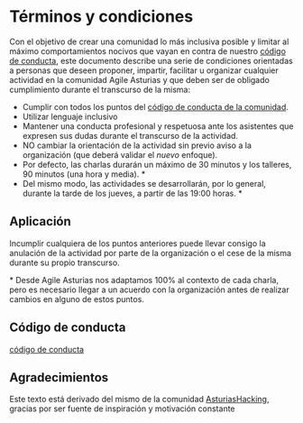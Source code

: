 # Términos y condiciones

Con el objetivo de crear una comunidad lo más inclusiva posible y limitar al máximo comportamientos nocivos que vayan en contra de nuestro [código de conducta](https://github.com/agile-asturias/core/blob/master/README.md), este documento describe una serie de condiciones orientadas a personas que deseen proponer, impartir, facilitar u organizar cualquier actividad en la comunidad Agile Asturias y que deben ser de obligado cumplimiento durante el transcurso de la misma:

- Cumplir con todos los puntos del [código de conducta de la comunidad](https://github.com/agile-asturias/core/blob/master/README.md).
- Utilizar lenguaje inclusivo
- Mantener una conducta profesional y respetuosa ante los asistentes que expresen sus dudas durante el transcurso de la actividad.
- NO cambiar la orientación de la actividad sin previo aviso a la organización (que deberá validar el _nuevo_ enfoque).
- Por defecto, las charlas durarán un máximo de 30 minutos y los talleres, 90 minutos (una hora y media). \*
- Del mismo modo, las actividades se desarrollarán, por lo general, durante la tarde de los jueves, a partir de las 19:00 horas. \*

## Aplicación

Incumplir cualquiera de los puntos anteriores puede llevar consigo la anulación de la actividad por parte de la organización o el cese de la misma durante su propio transcurso.

\* Desde Agile Asturias nos adaptamos 100% al contexto de cada charla, pero es necesario llegar a un acuerdo con la organización antes de realizar cambios en alguno de estos puntos.

## Código de conducta
[código de conducta](https://github.com/agile-asturias/core/blob/master/README.md)

## Agradecimientos
Este texto está derivado del mismo de la comunidad [AsturiasHacking](https://github.com/asturiashacking), gracias por ser fuente de inspiración y motivación constante
